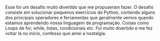 Esse foi um desafio muito divertido que me propuseram fazer.
O desafio consiste em solucionar pequenos exercícios de Python, contendo alguns dos principais operadores e ferramentas que geralmente vemos quando estamos aprendendo nossa linguagem de programação.
Coisas como Loops de for, while, listas, condicionais etc. 
Foi muito divertido e me fez voltar lá no início, confesso que amei a nostalgia.
